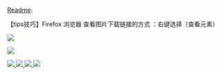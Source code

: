 [Readme]():

【tips技巧】Firefox 浏览器 查看图片下载链接的方式 ：右键选择（查看元素）

<p><a href="https://github.com/taoste/taoste.github.io/issues/1" title="[Note] : ??? 科学上网 / hosts · Issue #1 · taoste/taoste.github.io"><img src="https://img.shields.io/badge/苦撑-待变-brightgreen.svg"/> </p> 
  
<p><a href="https://ssl.gstatic.com/support/content/images/static/homepage_header_background.svg" title="【好图】Google Chrome帮助 https://support.google.com/chrome/?p=help&ctx=keyboard#topic=7438008">
<img src="https://ssl.gstatic.com/support/content/images/static/homepage_header_background.svg?raw=true"/></p>

<img src="https://github.com/taoste/Hello-World/blob/master/images/生食.png?raw=true"/>

<img src="https://github.com/taoste/Hello-World/blob/master/images/中医阴阳五行.jpg?raw=true"/>

<img src="https://github.com/taoste/Hello-World/blob/master/images/get.jpg?raw=true"/>

<img src="https://github.com/taoste/Hello-World/blob/master/images/87120.jpg?raw=true"/>



